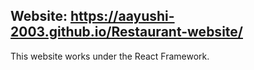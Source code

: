 ## Website: https://aayushi-2003.github.io/Restaurant-website/

This website works under the React Framework.